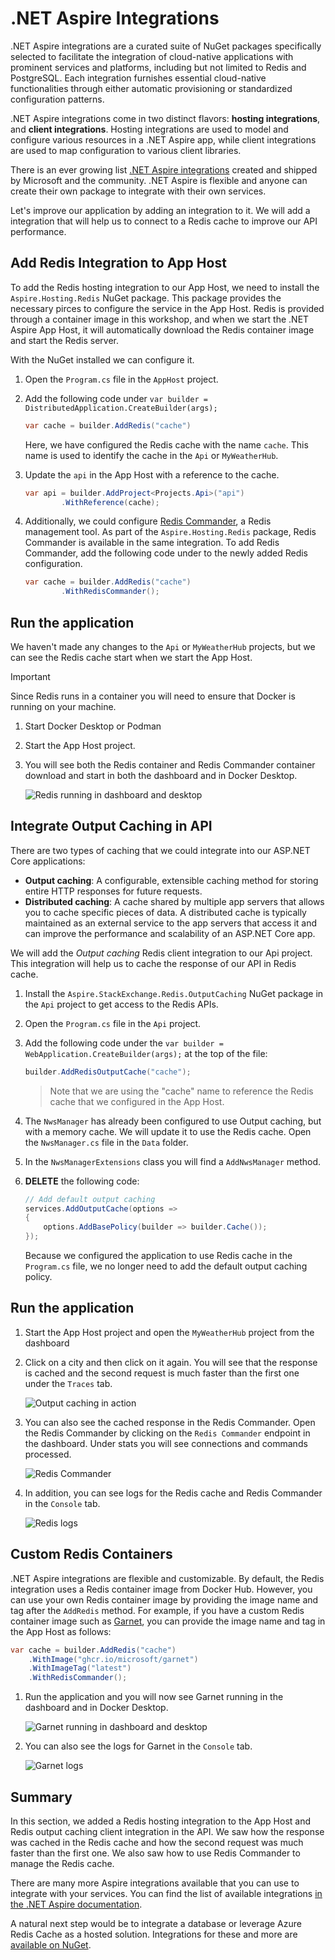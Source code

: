 # .NET Aspire Integrations

.NET Aspire integrations are a curated suite of NuGet packages specifically selected to facilitate the integration of cloud-native applications with prominent services and platforms, including but not limited to Redis and PostgreSQL. Each integration furnishes essential cloud-native functionalities through either automatic provisioning or standardized configuration patterns.

.NET Aspire integrations come in two distinct flavors: **hosting integrations**, and **client integrations**. Hosting integrations are used to model and configure various resources in a .NET Aspire app, while client integrations are used to map configuration to various client libraries.

There is an ever growing list [.NET Aspire integrations](https://learn.microsoft.com/dotnet/aspire/fundamentals/integrations-overview?tabs=dotnet-cli#available-integrations) created and shipped by Microsoft and the community. .NET Aspire is flexible and anyone can create their own package to integrate with their own services.

Let's improve our application by adding an integration to it. We will add a integration that will help us to connect to a Redis cache to improve our API performance.

## Add Redis Integration to App Host

To add the Redis hosting integration to our App Host, we need to install the `Aspire.Hosting.Redis` NuGet package. This package provides the necessary pirces to configure the service in the App Host. Redis is provided through a container image in this workshop, and when we start the .NET Aspire App Host, it will automatically download the Redis container image and start the Redis server.

With the NuGet installed we can configure it.

1. Open the `Program.cs` file in the `AppHost` project.
1. Add the following code under `var builder = DistributedApplication.CreateBuilder(args);`

	```csharp
	var cache = builder.AddRedis("cache")
	```
	Here, we have configured the Redis cache with the name `cache`. This name is used to identify the cache in the `Api` or `MyWeatherHub`.
1. Update the `api` in the App Host with a reference to the cache.

	```csharp
	var api = builder.AddProject<Projects.Api>("api")
			.WithReference(cache);
	```

1. Additionally, we could configure [Redis Commander](https://joeferner.github.io/redis-commander/), a Redis management tool. As part of the `Aspire.Hosting.Redis` package,  Redis Commander is available in the same integration. To add Redis Commander, add the following code under to the newly added Redis configuration.

	```csharp
	var cache = builder.AddRedis("cache")
			.WithRedisCommander();
	```

## Run the application

We haven't made any changes to the `Api` or `MyWeatherHub` projects, but we can see the Redis cache start when we start the App Host. 

> [!IMPORTANT]
> Since Redis runs in a container you will need to ensure that Docker is running on your machine.

1. Start Docker Desktop or Podman
1. Start the App Host project.
1. You will see both the Redis container and Redis Commander container download and start in both the dashboard and in Docker Desktop.

	![Redis running in dashboard and desktop](./media/redis-started.png)

## Integrate Output Caching in API

There are two types of caching that we could integrate into our ASP.NET Core applications:

- **Output caching**: A configurable, extensible caching method for storing entire HTTP responses for future requests.
- **Distributed caching**: A cache shared by multiple app servers that allows you to cache specific pieces of data. A distributed cache is typically maintained as an external service to the app servers that access it and can improve the performance and scalability of an ASP.NET Core app.

We will add the _Output caching_ Redis client integration to our Api project. This integration will help us to cache the response of our API in Redis cache.

1. Install the `Aspire.StackExchange.Redis.OutputCaching` NuGet package in the `Api` project to get access to the Redis APIs.
1. Open the `Program.cs` file in the `Api` project.
1. Add the following code under the `var builder = WebApplication.CreateBuilder(args);` at the top of the file:

	```csharp
	builder.AddRedisOutputCache("cache");
	```

	> Note that we are using the "cache" name to reference the Redis cache that we configured in the App Host.
1. The `NwsManager` has already been configured to use Output caching, but with a memory cache. We will update it to use the Redis cache. Open the `NwsManager.cs` file in the `Data` folder.
1. In the `NwsManagerExtensions` class you will find a `AddNwsManager` method.
1. **DELETE** the following code:

	```csharp
	// Add default output caching
	services.AddOutputCache(options =>
	{
		options.AddBasePolicy(builder => builder.Cache());
	});
	```

	Because we configured the application to use Redis cache in the `Program.cs` file, we no longer need to add the default output caching policy.


## Run the application
1. Start the App Host project and open the `MyWeatherHub` project from the dashboard
1. Click on a city and then click on it again. You will see that the response is cached and the second request is much faster than the first one under the `Traces` tab.

	![Output caching in action](./media/output-caching.png)


1. You can also see the cached response in the Redis Commander. Open the Redis Commander by clicking on the `Redis Commander` endpoint in the dashboard. Under stats you will see connections and commands processed.

	![Redis Commander](./media/redis-commander.png)
1. In addition, you can see logs for the Redis cache and Redis Commander in the `Console` tab.

	![Redis logs](./media/redis-logs.png)


## Custom Redis Containers

.NET Aspire integrations are flexible and customizable. By default, the Redis integration uses a Redis container image from Docker Hub. However, you can use your own Redis container image by providing the image name and tag after the `AddRedis` method. For example, if you have a custom Redis container image such as [Garnet](https://github.com/microsoft/garnet), you can provide the image name and tag in the App Host as follows:

```csharp
var cache = builder.AddRedis("cache")
	.WithImage("ghcr.io/microsoft/garnet")
	.WithImageTag("latest")
	.WithRedisCommander();
```

1. Run the application and you will now see Garnet running in the dashboard and in Docker Desktop.

	![Garnet running in dashboard and desktop](./media/garnet-started.png)
1. You can also see the logs for Garnet in the `Console` tab.

	![Garnet logs](./media/garnet-logs.png)


## Summary
In this section, we added a Redis hosting integration to the App Host and Redis output caching client integration in the API. We saw how the response was cached in the Redis cache and how the second request was much faster than the first one. We also saw how to use Redis Commander to manage the Redis cache.

There are many more Aspire integrations available that you can use to integrate with your services. You can find the list of available integrations [in the .NET Aspire documentation](https://learn.microsoft.com/dotnet/aspire/fundamentals/integrations-overview?tabs=dotnet-cli#available-integrations).

A natural next step would be to integrate a database or leverage Azure Redis Cache as a hosted solution. Integrations for these and more are [available on NuGet](https://www.nuget.org/packages?q=owner%3Aaspire+tags%3Aintegration).

